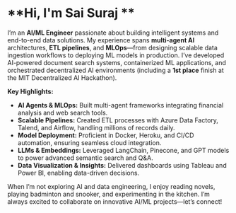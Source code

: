 # **Hi, I'm Sai Suraj ** 

I’m an **AI/ML Engineer** passionate about building intelligent systems and end-to-end data solutions. My experience spans **multi-agent AI** architectures, **ETL pipelines**, and **MLOps**—from designing scalable data ingestion workflows to deploying ML models in production. I’ve developed AI-powered document search systems, containerized ML applications, and orchestrated decentralized AI environments (including a **1st place** finish at the MIT Decentralized AI Hackathon).

**Key Highlights:**
- **AI Agents & MLOps:** Built multi-agent frameworks integrating financial analysis and web search tools.
- **Scalable Pipelines:** Created ETL processes with Azure Data Factory, Talend, and Airflow, handling millions of records daily.
- **Model Deployment:** Proficient in Docker, Heroku, and CI/CD automation, ensuring seamless cloud integration.
- **LLMs & Embeddings:** Leveraged LangChain, Pinecone, and GPT models to power advanced semantic search and Q&A.
- **Data Visualization & Insights:** Delivered dashboards using Tableau and Power BI, enabling data-driven decisions.

When I’m not exploring AI and data engineering, I enjoy reading novels, playing badminton and snooker, and experimenting in the kitchen. I’m always excited to collaborate on innovative AI/ML projects—let’s connect!
